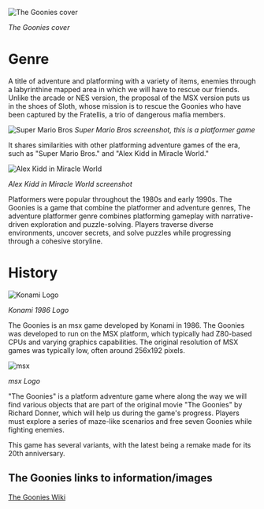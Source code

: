 ![The Goonies cover](https://upload.wikimedia.org/wikipedia/en/e/ec/The_Goonies_MSX.jpg)

_The Goonies cover_
# Genre
A title of adventure and platforming with a variety of items, enemies through a labyrinthine mapped area in which we will have to rescue our friends. Unlike the arcade or NES version, the proposal of the MSX version puts us in the shoes of Sloth, whose mission is to rescue the Goonies who have been captured by the Fratellis, a trio of dangerous mafia members.

![Super Mario Bros](https://fs-prod-cdn.nintendo-europe.com/media/images/10_share_images/games_15/virtual_console_nintendo_3ds_7/SI_3DSVC_SuperMarioBros_image1600w.jpg)
_Super Mario Bros screenshot, this is a platformer game_

It shares similarities with other platforming adventure games of the era, such as "Super Mario Bros." and "Alex Kidd in Miracle World."

![Alex Kidd in Miracle World](https://www.retrobros.es/wp-content/uploads/2015/04/alex-1.png)

_Alex Kidd in Miracle World screenshot_

Platformers were popular throughout the 1980s and early 1990s.
The Goonies is a game that combine the platformer and adventure genres, The adventure platformer genre combines platforming gameplay with narrative-driven exploration and puzzle-solving. Players traverse diverse environments, uncover secrets, and solve puzzles while progressing through a cohesive storyline.

# History
![Konami Logo](https://static.wikia.nocookie.net/logopedia/images/d/dc/Konami_1986.svg/revision/latest/scale-to-width-down/200?cb=20200918174108&path-prefix=es)

_Konami 1986 Logo_

The Goonies is an msx game developed by Konami in 1986. The Goonies was developed to run on the MSX platform, which typically had Z80-based CPUs and varying graphics capabilities. The original resolution of MSX games was typically low, often around 256x192 pixels.

![msx](https://upload.wikimedia.org/wikipedia/commons/9/95/MSX-Logo.svg)

_msx Logo_

"The Goonies" is a platform adventure game where along the way we will find various objects that are part of the original movie "The Goonies" by Richard Donner, which will help us during the game's progress. Players must explore a series of maze-like scenarios and free seven Goonies while fighting enemies.

This game has several variants, with the latest being a remake made for its 20th anniversary.


## The Goonies links to information/images
[The Goonies Wiki](https://goonies.fandom.com/wiki/The_Goonies_(MSX))




